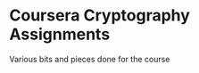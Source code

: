 Coursera Cryptography Assignments
=================================

Various bits and pieces done for the course